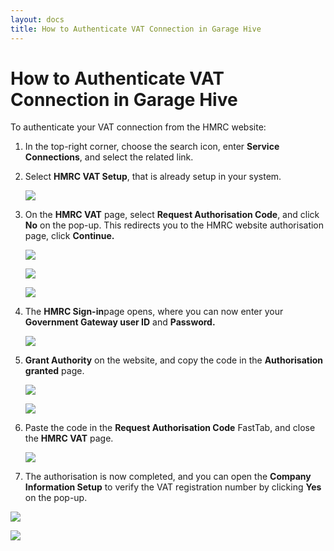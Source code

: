 ```yaml
---
layout: docs
title: How to Authenticate VAT Connection in Garage Hive
---
```


# How to Authenticate VAT Connection in Garage Hive
To authenticate your VAT connection from the HMRC website:
1. In the top-right corner, choose the search icon, enter **Service Connections**, and select the related link.
2. Select **HMRC VAT Setup**, that is already setup in your system.

   ![](media/garagehive-vat-connection-authentication1.png)

3. On the **HMRC VAT** page, select **Request Authorisation Code**, and click **No** on the pop-up. This redirects you to the HMRC website authorisation page, click **Continue.**

   ![](media/garagehive-vat-connection-authentication2.png)

   ![](media/garagehive-vat-connection-authentication3.png)

   ![](media/garagehive-vat-connection-authentication4.png)

4. The **HMRC Sign-in**page opens, where you can now enter your **Government Gateway user ID** and **Password.**

   ![](media/garagehive-vat-connection-authentication5.png)

5. **Grant Authority** on the website, and copy the code in the **Authorisation granted** page.

   ![](media/garagehive-vat-connection-authentication6.png)

   ![](media/garagehive-vat-connection-authentication7.png)

6. Paste the code in the **Request Authorisation Code** FastTab, and close the **HMRC VAT** page.

   ![](media/garagehive-vat-connection-authentication8.png)

7. The authorisation is now completed, and you can open the **Company Information Setup** to verify the VAT registration number by clicking **Yes** on the pop-up.

  ![](media/garagehive-vat-connection-authentication9.png)

  ![](media/garagehive-vat-connection-authentication10.png)


